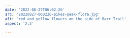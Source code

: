 ```yaml
---
date: '2022-08-27T06:02:26'
src: '20220827-060226-pikes-peak-flora.jpg'
alt: 'red and yellow flowers on the side of Barr Trail'
aspect: '2:3'

---
```

